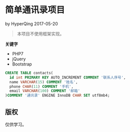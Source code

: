 # 简单通讯录项目
by HyperQing 2017-05-20

> 本项目不使用框架实现。

**关键字**

- PHP7
- jQuery
- Bootstrap

```sql
CREATE TABLE contacts(
  id int PRIMARY KEY AUTO_INCREMENT COMMENT '联系人序号',
  name VARCHAR(15) COMMENT '姓名',
  phone CHAR(11) COMMENT '手机',
  email VARCHAR(100) COMMENT '邮箱'
)COMMENT '通讯录' ENGINE InnoDB CHAR SET utf8mb4;
```

## 版权

仅供学习。